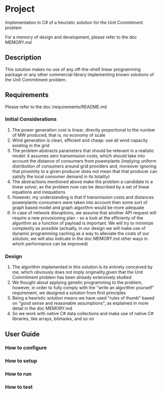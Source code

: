 # Project

Implementation in C# of a heuristic solution for the Unit Commitment problem

For a memory of design and development, please refer to the doc MEMORY.md

## Description

This solution makes no use of any off-the-shelf linear programming package or any other commercial library implementing known solutions of the Unit Commitment problem.

## Requirements

Please refer to the doc /requirements/README.md

### Initial Considerations

1. The power generation cost is linear, directly proportional to the number of MW produced, that is, no economy of scale
2. Wind generation is clean, efficient and cheap: use all wind capacity existing in the grid
3. The problem abstracts parameters that should be relevant in a realistic model: it assumes zero transmission costs, which should take into account the distance of consumers from powerplants (implying uniform distribution of consumers around grid providers and, moreover ignoring that proximity to a given producer does not mean that that producer can satisfy the local consumer demand in its totality)
4. The abstractions mentioned above make the problem a candidate to a linear solver, as the problem now can be described by a set of linear equations and inequations
5. However, my understanding is that if transmission costs and distances powerplants-consumers were taken into account then some sort of graph based model and graph algorithm would be more adequate
6. In case of network disruptions, we assume that another API request will require a new provisioning plan - so a look at the efficienty of the algorithm as a function of payload is important. We will try to minimize complexity as possible (actually, in our design we will make use of dynamic programming caching as a way to alleviate the costs of our solution; we will also indicate in the doc MEMORY.md other ways in which performance can be improved)

### Design

1. The algorithm implemented in this solution is its entirety conceived by me, which obviously does not imply originality,given that the Unit Commitment problem has been already extensively studied
2. We thought about applying genetic programming to the problem, however, in order to fully comply with the "write an algorithm yourself" requirement, we designed a solution from first principles
3. Being a heuristic solution means we have used "rules of thumb" based on "good sense and reasonable assumptions", as explained in more detail in the doc MEMORY.md
4. So we work with native C# data collections and make use of native C# libraries, like arrays, bitmasks, and so on

## User Guide

### How to configure

### How to setup

### How to run

### How to test
